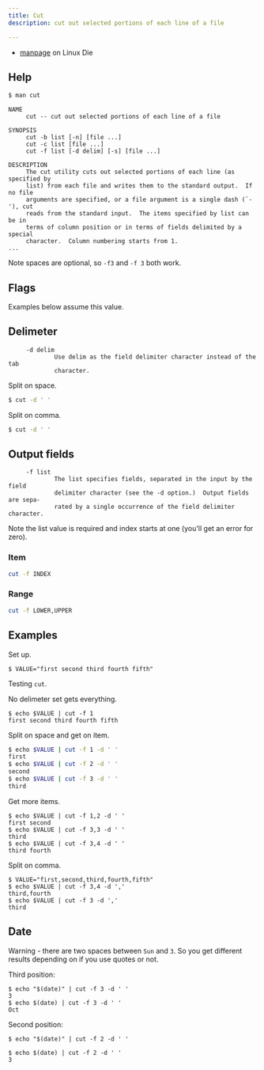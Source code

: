 ```yaml
---
title: Cut
description: cut out selected portions of each line of a file

---
```


- [manpage](https://linux.die.net/man/1/cut) on Linux Die


## Help

```sh
$ man cut
```

```
NAME
     cut -- cut out selected portions of each line of a file

SYNOPSIS
     cut -b list [-n] [file ...]
     cut -c list [file ...]
     cut -f list [-d delim] [-s] [file ...]

DESCRIPTION
     The cut utility cuts out selected portions of each line (as specified by
     list) from each file and writes them to the standard output.  If no file
     arguments are specified, or a file argument is a single dash (`-'), cut
     reads from the standard input.  The items specified by list can be in
     terms of column position or in terms of fields delimited by a special
     character.  Column numbering starts from 1.
...
```

Note spaces are optional, so `-f3` and `-f 3` both work.


## Flags

Examples below assume this value. 


## Delimeter

```
     -d delim
             Use delim as the field delimiter character instead of the tab
             character.
```

Split on space.

```sh
$ cut -d ' '
```

Split on comma.

```sh
$ cut -d ' '
```

## Output fields

```
     -f list
             The list specifies fields, separated in the input by the field
             delimiter character (see the -d option.)  Output fields are sepa-
             rated by a single occurrence of the field delimiter character.
```

Note the list value is required and index starts at one (you'll get an error for zero).

### Item

```sh
cut -f INDEX
```

### Range

```sh
cut -f LOWER,UPPER
```


## Examples

Set up.

```console
$ VALUE="first second third fourth fifth"
```

Testing `cut`.

No delimeter set gets everything.

```console
$ echo $VALUE | cut -f 1
first second third fourth fifth
```

Split on space and get on item.

```sh
$ echo $VALUE | cut -f 1 -d ' '
first
$ echo $VALUE | cut -f 2 -d ' '
second
$ echo $VALUE | cut -f 3 -d ' '
third
```

Get more items.

```console
$ echo $VALUE | cut -f 1,2 -d ' '
first second
$ echo $VALUE | cut -f 3,3 -d ' '
third
$ echo $VALUE | cut -f 3,4 -d ' '
third fourth
```

Split on comma.

```console
$ VALUE="first,second,third,fourth,fifth"
$ echo $VALUE | cut -f 3,4 -d ','
third,fourth
$ echo $VALUE | cut -f 3 -d ','
third
```


## Date

Warning - there are two spaces between `Sun` and `3`. So you get different results depending on if you use quotes or not.

Third position:

```console
$ echo "$(date)" | cut -f 3 -d ' '
3
$ echo $(date) | cut -f 3 -d ' '
Oct
```

Second position:

```console
$ echo "$(date)" | cut -f 2 -d ' '

$ echo $(date) | cut -f 2 -d ' '
3
```
